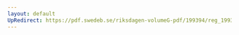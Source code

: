 ```yaml
---
layout: default
UpRedirect: https://pdf.swedeb.se/riksdagen-volumeG-pdf/199394/reg_199394/reg_199394_0192.pdf
---
```

